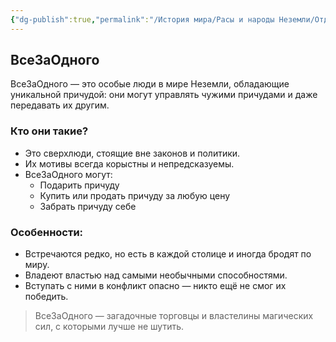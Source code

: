 ```yaml
---
{"dg-publish":true,"permalink":"/История мира/Расы и народы Неземли/Отдельные явления и события/ВсеЗаОдного/","noteIcon":"","created":"2025-08-21T13:47:27.445+03:00","updated":"2025-07-29T00:20:46.747+03:00"}
---
```


## ВсеЗаОдного

ВсеЗаОдного — это особые люди в мире Неземли, обладающие уникальной причудой: они могут управлять чужими причудами и даже передавать их другим.

### Кто они такие?

- Это сверхлюди, стоящие вне законов и политики.
- Их мотивы всегда корыстны и непредсказуемы.
- ВсеЗаОдного могут:
  - Подарить причуду
  - Купить или продать причуду за любую цену
  - Забрать причуду себе

### Особенности:

- Встречаются редко, но есть в каждой столице и иногда бродят по миру.
- Владеют властью над самыми необычными способностями.
- Вступать с ними в конфликт опасно — никто ещё не смог их победить.

> ВсеЗаОдного — загадочные торговцы и властелины магических сил, с которыми лучше не шутить.